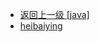 - [返回上一级 [java]](notes/code/Hbase/hbase-java-api-2.x/src/test/java/)
- [heibaiying](notes/code/Hbase/hbase-java-api-2.x/src/test/java/heibaiying/)
